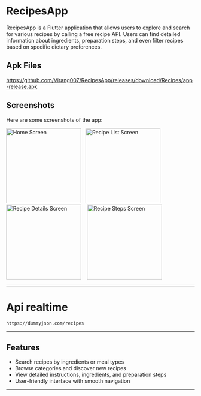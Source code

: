 # RecipesApp

RecipesApp is a Flutter application that allows users to explore and search for various recipes by calling a free recipe API. Users can find detailed information about ingredients, preparation steps, and even filter recipes based on specific dietary preferences.

## Apk Files 
https://github.com/Virang007/RecipesApp/releases/download/Recipes/app-release.apk


## Screenshots

Here are some screenshots of the app:

<img src="https://github.com/user-attachments/assets/3d06a103-698f-4a92-b2ab-fb6bdec5c537" width="200" alt="Home Screen"/>&nbsp;&nbsp;&nbsp;<img src="https://github.com/user-attachments/assets/aea09f26-15eb-4fbe-8128-3f465a681fca" width="200" alt="Recipe List Screen"/>&nbsp;&nbsp;&nbsp;&nbsp;<img src="https://github.com/user-attachments/assets/f89806fc-bb92-41eb-8350-d4346a0d2748" width="200" alt="Recipe Details Screen"/>&nbsp;&nbsp;&nbsp;&nbsp;<img src="https://github.com/user-attachments/assets/2ddb9ecd-0227-4d05-bafd-2ed0066b94ac" width="200" alt="Recipe Steps Screen"/>

---
# Api realtime 
 ```bash
 https://dummyjson.com/recipes
```
---

## Features

- Search recipes by ingredients or meal types
- Browse categories and discover new recipes
- View detailed instructions, ingredients, and preparation steps
- User-friendly interface with smooth navigation

---

